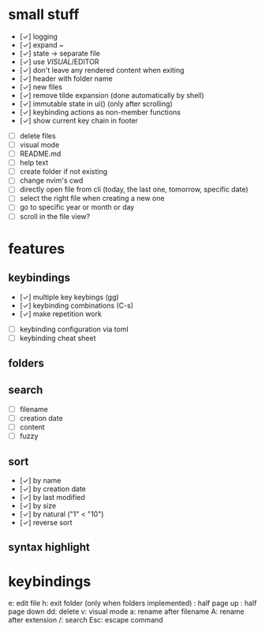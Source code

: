 
# small stuff
* [✓] logging
* [✓] expand ~
* [✓] state -> separate file
* [✓] use $VISUAL/$EDITOR
* [✓] don't leave any rendered content when exiting
* [✓] header with folder name
* [✓] new files
* [✓] remove tilde expansion (done automatically by shell)
* [✓] immutable state in ui() (only after scrolling)
* [✓] keybinding actions as non-member functions
* [✓] show current key chain in footer
* [ ] delete files
* [ ] visual mode
* [ ] README.md
* [ ] help text
* [ ] create folder if not existing
* [ ] change nvim's cwd
* [ ] directly open file from cli (today, the last one, tomorrow, specific date)
* [ ] select the right file when creating a new one
* [ ] go to specific year or month or day
* [ ] scroll in the file view?

# features

## keybindings
* [✓] multiple key keybings (gg)
* [✓] keybinding combinations (C-s)
* [✓] make repetition work
* [ ] keybinding configuration via toml
* [ ] keybinding cheat sheet

## folders

## search
* [ ] filename
* [ ] creation date
* [ ] content
* [ ] fuzzy

## sort
* [✓] by name
* [✓] by creation date
* [✓] by last modified
* [✓] by size
* [✓] by natural ("1" < "10")
* [✓] reverse sort

## syntax highlight

# keybindings

e: edit file
h: exit folder (only when folders implemented)
<C-u>: half page up
<C-d>: half page down
dd: delete
v: visual mode
a: rename after filename
A: rename after extension
/: search
Esc: escape command

